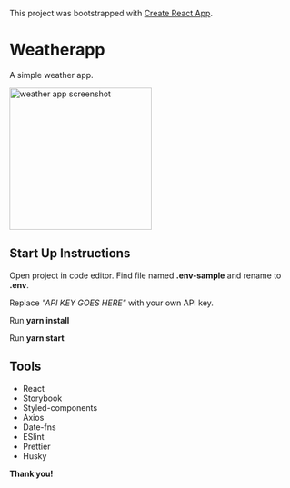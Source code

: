 This project was bootstrapped with [Create React App](https://github.com/facebook/create-react-app).

# Weatherapp

A simple weather app.

<img src="https://i.imgur.com/5pwsbXG.png" alt="weather app screenshot" width="250"/>

## Start Up Instructions

Open project in code editor. Find file named **.env-sample** and rename to **.env**.

Replace _"API KEY GOES HERE"_ with your own API key.

Run **yarn install**

Run **yarn start**

## Tools

- React
- Storybook
- Styled-components
- Axios
- Date-fns
- ESlint
- Prettier
- Husky

**Thank you!**
